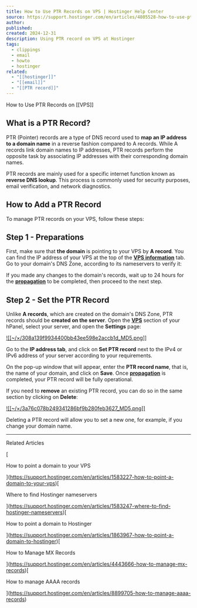```yaml
---
title: How to Use PTR Records on VPS | Hostinger Help Center
source: https://support.hostinger.com/en/articles/4805528-how-to-use-ptr-records-on-vps
author: 
published: 
created: 2024-12-31
description: Using PTR record on VPS at Hostinger
tags:
  - clippings
  - email
  - howto
  - hostinger
related:
  - "[[hostinger]]"
  - "[[email]]"
  - "[[PTR record]]"
---
```

How to Use PTR Records on [[VPS]]

## What is a PTR Record?

PTR (Pointer) records are a type of DNS record used to **map an IP address to a domain name** in a reverse fashion compared to A records. While A records link domain names to IP addresses, PTR records perform the opposite task by associating IP addresses with their corresponding domain names.

PTR records are mainly used for a specific internet function known as **reverse DNS lookup**. This process is commonly used for security purposes, email verification, and network diagnostics.

## How to Add a PTR Record

To manage PTR records on your VPS, follow these steps:

## Step 1 - Preparations

First, make sure that **the domain** is pointing to your VPS by **A record**. You can find the IP address of your VPS at the top of the **[VPS information](https://support.hostinger.com/en/articles/5139756-how-to-find-your-vps-ip-address)** tab. Go to your domain's DNS Zone, according to its nameservers to verify it:

If you made any changes to the domain's records, wait up to 24 hours for the **[propagation](https://support.hostinger.com/en/articles/4146975-what-is-dns-propagation)** to be completed, then proceed to the next step.

## Step 2 - Set the PTR Record

Unlike **A records**, which are created on the domain's DNS Zone, PTR records should be **created on the server**. Open the **[VPS](https://hpanel.hostinger.com/servers/)** section of your hPanel, select your server, and open the **Settings** page:

[![[~/×/308a139f9934400bb43ee598e2accb1d_MD5.png]]](https://downloads.intercomcdn.com/i/o/894889834/9ebe6f26b85a745694f7a03b/vps-settings-en.png?expires=1735668000&signature=7fc7e8253df28da623a36c343a5e87c14165252c60ac4e800190081569fe538a&req=fCkjHsF3lYJbFb4f3HP0gMFB6ZMDVs9n%2BCd%2F6X2pQjREgIs%2BhQt296SRXD0V%0Apq%2BbFDhCrMJKopTqfQ%3D%3D%0A)

Go to the **IP address tab**, and click on **Set PTR record** next to the IPv4 or IPv6 address of your server according to your requirements.

On the pop-up window that will appear, enter the **PTR record name**, that is, the name of your domain, and click on **Save**. Once **[propagation](https://support.hostinger.com/en/articles/4146975-what-is-dns-propagation)** is completed, your PTR record will be fully operational.

If you need to **remove** an existing PTR record, you can do so in the same section by clicking on **Delete**:

[![[~/×/3a76c078b249341286bf9b280feb3627_MD5.png]]](https://downloads.intercomcdn.com/i/o/417856972/17cf58587e387ab82d45af5d/image1.png?expires=1735668000&signature=507f17a439f285bd3e6c9aab2e61dd75a08ab7075a833ca46c9e8feb9fffec25&req=cCEgHsx4lIZdFb4f3HP0gBc3Nvq0dAIyCr3%2BR5T1xZ1yHojcb29fP4j7Z4E1%0APmY3A04cNCEup%2FZNjQ%3D%3D%0A)

Deleting a PTR record will allow you to set a new one, for example, if you change your domain name.

---

Related Articles

[

How to point a domain to your VPS

](https://support.hostinger.com/en/articles/1583227-how-to-point-a-domain-to-your-vps)[

Where to find Hostinger nameservers

](https://support.hostinger.com/en/articles/1583247-where-to-find-hostinger-nameservers)[

How to point a domain to Hostinger

](https://support.hostinger.com/en/articles/1863967-how-to-point-a-domain-to-hostinger)[

How to Manage MX Records

](https://support.hostinger.com/en/articles/4443666-how-to-manage-mx-records)[

How to manage AAAA records

](https://support.hostinger.com/en/articles/8899705-how-to-manage-aaaa-records)